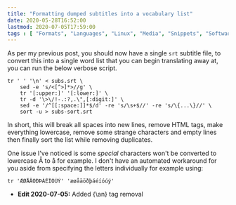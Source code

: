 ```yaml
---
title: "Formatting dumped subtitles into a vocabulary list"
date: 2020-05-28T16:52:00
lastmod: 2020-07-05T17:59:00
tags : [ "Formats", "Languages", "Linux", "Media", "Snippets", "Software", ]
---
```


As per my previous post, you should now have a single `srt` subtitle file, to convert this into a single word list that you can begin translating away at, you can run the below verbose script.

```
tr ' ' '\n' < subs.srt \ 
	sed -e 's/<[^>]*>//g' \ 
	tr '[:upper:]' '[:lower:]' \ 
	tr -d '\>\/!-.:?,.\",[:digit:]' \ 
	sed -e '/^[[:space:]]*$/d' -re 's/\s+$//' -re 's/\{...\}//' \ 
	sort -u > subs-sort.srt
```

In short, this will break all spaces into new lines, remove HTML tags, make everything lowercase, remove some strange characters and empty lines then finally sort the list while removing duplicates.

One issue I've noticed is some _special_ characters won't be converted to lowercase &Aring; to &aring; for example. I don't have an automated workaround for you aside from specifying the letters individually for example using:

<pre><code>tr '&AElig;&Oslash;&Aring;&Auml;&Ouml;&ETH;&THORN;&Aacute;&Eacute;&Iacute;&Oacute;&Uacute;&Yacute;' '&aelig;&oslash;&aring;&auml;&ouml;&eth;&thorn;&aacute;&eacute;&iacute;&oacute;&uacute;&yacute;'</pre></code>

* **Edit 2020-07-05:** Added {\an} tag removal
